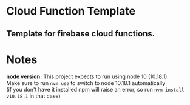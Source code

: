 # Cloud Function Template

## Template for firebase cloud functions.

# Notes

<b>node version:</b> This project expects to run using node 10 (10.18.1). <br> Make sure to run `nvm use` to switch to node 10.18.1 automatically <br>
(if you don't have it installed npm will raise an error, so run `nvm install v10.18.1` in that case)
